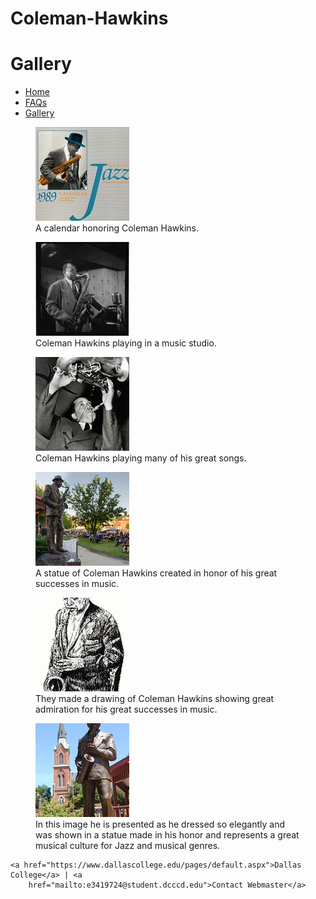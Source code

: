   # Coleman-Hawkins
<!DOCTYPE html>
<html lang="en">
<head>
  <base href="https://2learnweb.brookhavencollege.edu/ColemanHawkins/gallery.html">
  <meta charset="UTF-8">
  <meta name="viewport" content="width=device-width, initial-scale=1.0">
  <title>Gallery</title>
  <link rel="stylesheet" href="css/style.css"> 
  
  <link rel="icon" type="image/png" sizes="32x32" href="images/favicon-32x32.png">
</head>
<body>

</title>

<body>

<h1 class="p1">
Gallery

</h1>
</header>

<nav>
    <ul>
      <li><a href="index.html">Home</a></li>
      <li><a href="faq.html">FAQs</a></li>
      <li><a href="gallery.html">Gallery</a></li> 
    </ul>
  </nav>

<figure>
    <a href="pictures/picture 1.jpg" width: "250px"> <img src="pictures/picture 1 small.jpg" width: "250px" alt="Sample Image"></a>

<figcaption>
A calendar honoring Coleman Hawkins. 
</figcaption>
</figure>

<figure>
  <a href="pictures/picture 2.jpg" width: "250px"> <img src="pictures/picture 2 small.jpg" width: "250px" alt="Sample Image"></a>

<figcaption>
Coleman Hawkins playing in a music studio.
</figcaption>
</figure>

<figure>
  <a href="pictures/picture 3.jpg" width: "250px"><img src="pictures/picture 3 small.jpg" width: "250px" alt="Sample Image"></a>

<figcaption>
Coleman Hawkins playing many of his great songs.
</figcaption>
</figure>

<figure>
  <a href="pictures/picture 4.jpg" width: "250px"><img src="pictures/picture 4 small.jpg" width: "250px" alt="Sample Image"></a>

<figcaption>
A statue of Coleman Hawkins created in honor of his great successes in music.
</figcaption>
</figure>

<figure>
  <a href="pictures/picture 5.jpg" width: "250px"><img src="pictures/picture 5 small.jpg" width: "250px" alt="Sample Image"></a>

<figcaption>
They made a drawing of Coleman Hawkins showing great admiration for his great successes in music.
</figcaption>
</figure>

<figure>
  <a href="pictures/picture 6.jpg" width: "250px"><img src="pictures/picture 6 small.jpg" width: "250px" alt="Sample Image"></a>

<figcaption>
  In this image he is presented as he dressed so elegantly and was shown in a statue made in his honor and represents a great musical culture for Jazz and musical genres.
</figcaption>
</figure>



</main>

<footer>

    <a href="https://www.dallascollege.edu/pages/default.aspx">Dallas College</a> | <a
        href="mailto:e3419724@student.dcccd.edu">Contact Webmaster</a>

</footer>
</body>

</html>
